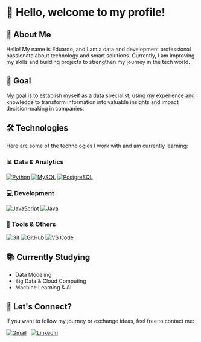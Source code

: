 # 👋 Hello, welcome to my profile!

## 🚀 About Me

Hello! My name is Eduardo, and I am a data and development professional passionate about technology and smart solutions. Currently, I am improving my skills and building projects to strengthen my journey in the tech world.

## 🎯 Goal

My goal is to establish myself as a data specialist, using my experience and knowledge to transform information into valuable insights and impact decision-making in companies.

## 🛠️ Technologies

Here are some of the technologies I work with and am currently learning:

### 📊 Data & Analytics  
[![Python](https://skillicons.dev/icons?i=python)](https://skillicons.dev)  [![MySQL](https://skillicons.dev/icons?i=mysql)](https://skillicons.dev)  [![PostgreSQL](https://skillicons.dev/icons?i=postgres)](https://skillicons.dev) 
### 💻 Development  
[![JavaScript](https://skillicons.dev/icons?i=js)](https://skillicons.dev)  [![Java](https://skillicons.dev/icons?i=java)](https://skillicons.dev) 

### 🔧 Tools & Others  
[![Git](https://skillicons.dev/icons?i=git)](https://skillicons.dev)  [![GitHub](https://skillicons.dev/icons?i=github)](https://skillicons.dev)  [![VS Code](https://skillicons.dev/icons?i=vscode)](https://skillicons.dev)


## 📚 Currently Studying
- Data Modeling  
- Big Data & Cloud Computing  
- Machine Learning & AI  

## 📩 Let's Connect?  
If you want to follow my journey or exchange ideas, feel free to contact me:

[![Gmail](https://skillicons.dev/icons?i=gmail)](mailto:23eduardoviana@gmail.com) &nbsp; 
[![LinkedIn](https://skillicons.dev/icons?i=linkedin)](https://www.linkedin.com/in/eduardovianadev/)



